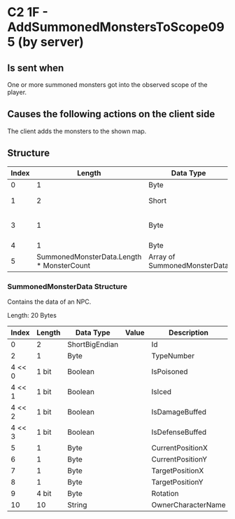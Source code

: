 # C2 1F - AddSummonedMonstersToScope095 (by server)

## Is sent when

One or more summoned monsters got into the observed scope of the player.

## Causes the following actions on the client side

The client adds the monsters to the shown map.

## Structure

| Index | Length | Data Type | Value | Description |
|-------|--------|-----------|-------|-------------|
| 0 | 1 |   Byte   | 0xC2  | [Packet type](PacketTypes.md) |
| 1 | 2 |    Short   |      | Packet header - length of the packet |
| 3 | 1 |    Byte   | 0x1F  | Packet header - packet type identifier |
| 4 | 1 | Byte |  | MonsterCount |
| 5 | SummonedMonsterData.Length * MonsterCount | Array of SummonedMonsterData |  | SummonedMonsters |

### SummonedMonsterData Structure

Contains the data of an NPC.

Length: 20 Bytes

| Index | Length | Data Type | Value | Description |
|-------|--------|-----------|-------|-------------|
| 0 | 2 | ShortBigEndian |  | Id |
| 2 | 1 | Byte |  | TypeNumber |
| 4 << 0 | 1 bit | Boolean |  | IsPoisoned |
| 4 << 1 | 1 bit | Boolean |  | IsIced |
| 4 << 2 | 1 bit | Boolean |  | IsDamageBuffed |
| 4 << 3 | 1 bit | Boolean |  | IsDefenseBuffed |
| 5 | 1 | Byte |  | CurrentPositionX |
| 6 | 1 | Byte |  | CurrentPositionY |
| 7 | 1 | Byte |  | TargetPositionX |
| 8 | 1 | Byte |  | TargetPositionY |
| 9 | 4 bit | Byte |  | Rotation |
| 10 | 10 | String |  | OwnerCharacterName |